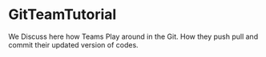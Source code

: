 # GitTeamTutorial
We Discuss here how Teams Play around in the Git. How they push pull and commit their updated version of codes.

